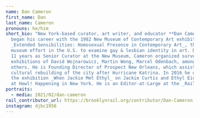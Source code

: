 ```yaml
---
name: Dan Cameron
first_name: Dan
last_name: Cameron
pronouns: he/him
short_bio: "New York-based curator, art writer, and educator **Dan Cameron**
  began his career with the 1982 New Museum of Contemporary Art exhibition
  _Extended Sensibilities: Homosexual Presence in Contemporary Art_, the first
  museum effort in the U.S. to examine gay & lesbian identity in art. During his
  11 years as Senior Curator at the New Museum, Cameron organized survey
  exhibitions of David Wojnarowicz, Martin Wong, Marcel Odenbach, among many
  others. He is Founding Director of Prospect New Orleans, which assists in the
  cultural rebuilding of the city after Hurricane Katrina. In 2016 he organized
  the exhibition _When Jackie Met Ethyl_ on Jackie Curtis and Ethyl Eichelberger
  at Howl! Happening in New York. He is an Editor-at-Large at the _Rail_."
portraits:
  - media: 2021/02/dan-cameron
rail_contributor_url: https://brooklynrail.org/contributor/Dan-Cameron
instagram: djbc1956
---
```


